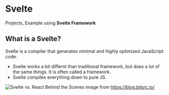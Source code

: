 # Svelte

Projects, Example using **Svelte Framework**

## What is a Svelte?

Svelte is a compiler that generates minimal and highly optimized JavaScript code.

- Svelte works a bit differnt than traditional framework, but does a lot of the same things. It is often called a framework.
- Svelte compiles everything down to pure JS.

![Svelte vs. React Behind the Scenes](image.png)
image from https://blog.bitsrc.io/